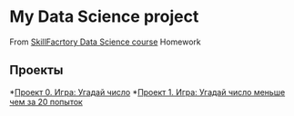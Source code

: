# My Data Science project
From [SkillFacrtory Data Science course](https://lms.skillfactory.ru/courses/course-v1:SkillFactory+DST-3.0+28FEB2021/course/)
Homework
## Проекты

*[Проект 0. Игра: Угадай число](https://github.com/Ter4ik/DS/tree/main/Project_0)
*[Проект 1. Игра: Угадай число меньше чем за 20 попыток]((https://github.com/Ter4ik/DS/tree/main/Project_1))